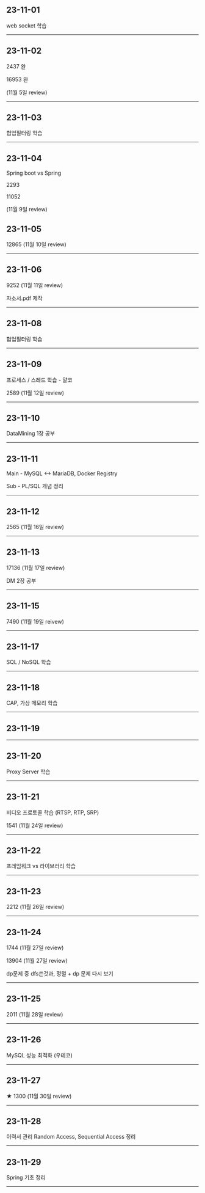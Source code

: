 
## 23-11-01

web socket 학습

<hr>

## 23-11-02

2437 완

16953 완

(11월 5일 review) 

<hr>

## 23-11-03

협업필터링 학습

<hr>

## 23-11-04

Spring boot vs Spring

2293

11052 

(11월 9일 review)

## 23-11-05

12865  (11월 10일 review)

<hr>

## 23-11-06

9252 (11월 11일 review)

자소서.pdf 제작

<hr>

## 23-11-08

협업필터링 학습

<hr>

## 23-11-09

프로세스 / 스레드 학습 - 얄코

2589 (11월 12일 review)

<hr>

## 23-11-10

DataMining 1장 공부

<hr>

## 23-11-11

Main - MySQL <-> MariaDB, Docker Registry

Sub - PL/SQL 개념 정리

<hr>

## 23-11-12
2565 (11월 16일 review)

<hr>

## 23-11-13
17136 (11월 17일 review)

DM 2장 공부
<hr>

## 23-11-15

7490 (11월 19일 reivew)
<hr>

## 23-11-17

SQL / NoSQL 학습
<hr>

## 23-11-18

CAP, 가상 메모리 학습
<hr>

## 23-11-19

<hr>

## 23-11-20

Proxy Server 학습
<hr>

## 23-11-21

비디오 프로토콜 학습 (RTSP, RTP, SRP)

1541 (11월 24일 review)
<hr>

## 23-11-22

프레임워크 vs 라이브러리 학습
<hr>

## 23-11-23

2212 (11월 26일 review)
<hr>

## 23-11-24

1744 (11월 27일 review)

13904 (11월 27일 review)

dp문제 중 dfs쓴것과, 정렬 + dp 문제 다시 보기

<hr>

## 23-11-25

2011 (11월 28일 review)
<hr>

## 23-11-26

MySQL 성능 최적화 (우테코)
<hr>

## 23-11-27

★ 1300 (11월 30일 review)
<hr>

## 23-11-28

이력서 관리
Random Access, Sequential Access 정리
<hr>

## 23-11-29

Spring 기초 정리
<hr>

